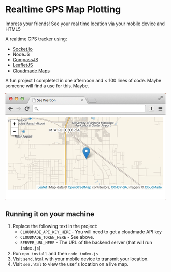 Realtime GPS Map Plotting
=========================

Impress your friends! See your real time location via your mobile device and HTML5

A realtime GPS tracker using:

 * [Socket.io](http://socket.io)
 * NodeJS
 * [CompassJS](http://www.rickcarlino.com/simplifying-access-to-the-html5-geolocation-api/)
 * [LeafletJS](http://leafletjs.com)
 * [Cloudmade Maps](http://www.cloudmade.com)

A fun project I completed in one afternoon and < 100 lines of code. Maybe someone
will find a use for this. Maybe.

![Screen Shot 1](screenshot.png "Screen Shot 1")

Running it on your machine
--------------------------

 1. Replace the following text in the project:
    * `CLOUDMADE_API_KEY_HERE` - You will need to get a cloudmade API key
    * `CLOUDMADE_TOKEN_HERE` - See above.
    * `SERVER_URL_HERE` - The URL of the backend server (that will run `index.js`)
 2. Run `npm install` and then `node index.js`
 3. Visit `send.html` with your mobile device to transmit your location.
 4. Visit `see.html` to view the user's location on a live map.